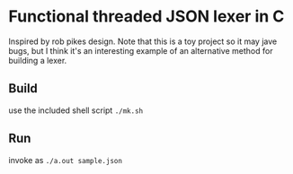 # Functional threaded JSON lexer in C

Inspired by rob pikes design. Note that this is a toy project so it may jave
bugs, but I think it's an interesting example of an alternative method for
building a lexer.

## Build

use the included shell script ```./mk.sh```

## Run

invoke as ```./a.out sample.json```
